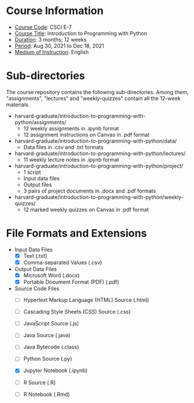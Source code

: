 <!-- This is a README file for a Harvard course. -->

# Course Information
- <ins>Course Code</ins>: CSCI E-7
- <ins>Course Title</ins>: Introduction to Programming with Python
- <ins>Duration</ins>: 3 months; 12 weeks
- <ins>Period</ins>: Aug 30, 2021 to Dec 18, 2021
- <ins>Medium of Instruction</ins>: English

# Sub-directories 
The course repository contains the following sub-directories. Among them, "assignments", "lectures" and "weekly-quizzes" contain all the 12-week materials. 
- harvard-graduate/introduction-to-programming-with-python/assignments/
  - 12 weekly assignments in .ipynb format  
  - 12 assignment instructions on Canvas in .pdf format 
- harvard-graduate/introduction-to-programming-with-python/data/
  - Data files in .csv and .txt formats 
- harvard-graduate/introduction-to-programming-with-python/lectures/
  - 11 weekly lecture notes in .ipynb format  
- harvard-graduate/introduction-to-programming-with-python/project/
  - 1 script
  - Input data files  
  - Output files
  - 3 pairs of project documents in .docx and .pdf formats 
- harvard-graduate/introduction-to-programming-with-python/weekly-quizzes/
  - 12 marked weekly quizzes on Canvas in .pdf format 

# File Formats and Extensions 
- Input Data Files 
  - [x] Text (.txt)
  - [x] Comma-separated Values (.csv)
- Output Data Files 
  - [x] Microsoft Word (.docx)
  - [x] Portable Document Format (PDF) (.pdf)
- Source Code Files 
  - [ ] Hypertext Markup Language (HTML) Source (.html)
  - [ ] Cascading Style Sheets (CSS) Source (.css)
  - [ ] JavaScript Source (.js)
  - [ ] Java Source (.java)
  - [ ] Java Bytecode (.class)
  - [ ] Python Source (.py)
  - [x] Jupyter Notebook (.ipynb)
  - [ ] R Source (.R) 
  - [ ] R Notebook (.Rmd)
  
